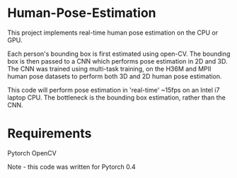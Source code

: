 # Human-Pose-Estimation
This project implements real-time human pose estimation on the CPU or GPU.

Each person's bounding box is first estimated using open-CV. The bounding box is then passed to a CNN which performs pose estimation in 2D and 3D. The CNN was trained using multi-task training, on the H36M and MPII human pose datasets to perform both 3D and 2D human pose estimation.

This code will perform pose estimation in 'real-time'  ~15fps on an Intel i7 laptop CPU. The bottleneck is the bounding box estimation, rather than the CNN.

# Requirements
Pytorch
OpenCV

Note - this code was written for Pytorch 0.4
